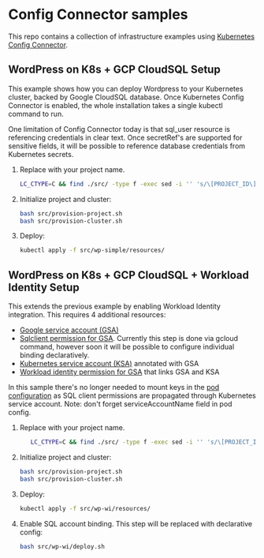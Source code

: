 # Config Connector samples

This repo contains a collection of infrastructure examples using [Kubernetes Config Connector](https://github.com/GoogleCloudPlatform/k8s-config-connector).

## WordPress on K8s + GCP CloudSQL Setup

This example shows how you can deploy Wordpress to your Kubernetes cluster, backed by Google CloudSQL database. Once Kubernetes Config Connector is enabled, the whole installation takes a single kubectl command to run.

One limitation of Config Connector today is that sql_user resource is referencing credentials in clear text. Once secretRef's are supported for sensitive fields, it will be possible to reference database credentials from Kubernetes secrets.

1. Replace with your project name.

    ```bash
    LC_CTYPE=C && find ./src/ -type f -exec sed -i '' 's/\[PROJECT_ID\]/your_project_id/g' {} \;
    ```

1. Initialize project and cluster:

    ```bash
    bash src/provision-project.sh
    bash src/provision-cluster.sh
    ```

1. Deploy:

    ```bash
    kubectl apply -f src/wp-simple/resources/
    ```

## WordPress on K8s + GCP CloudSQL + Workload Identity Setup

This extends the previous example by enabling Workload Identity integration. This requires 4 additional resources:
* [Google service account (GSA)](src/wp-wi/resources/sql-service-account.yaml)
* [Sqlclient permission for GSA](src/wp-wi/deploy.sh). Currently this step is done via gcloud command, however soon it will be possible to configure individual binding declaratively.
* [Kubernetes service account (KSA)](src/wp-wi/resources/k8s-service-account.yaml) annotated with GSA
* [Workload identity permission for GSA](src/wp-wi/resources/wi-policy.yaml) that links GSA and KSA

In this sample there's no longer needed to mount keys in the [pod configuration](src/wp-wi/resources/stateful-set.yaml) as SQL client permissions are propagated through Kubernetes service account. Note: don't forget serviceAccountName field in pod config.

1. Replace with your project name.

    ```bash
       LC_CTYPE=C && find ./src/ -type f -exec sed -i '' 's/\[PROJECT_ID\]/your_project_id/g' {} \;
    ```

1. Initialize project and cluster:

    ```bash
    bash src/provision-project.sh
    bash src/provision-cluster.sh
    ```

1. Deploy:

    ```bash
    kubectl apply -f src/wp-wi/resources/
    ```

1. Enable SQL account binding. This step will be replaced with declarative config:

    ```bash
    bash src/wp-wi/deploy.sh
    ```
